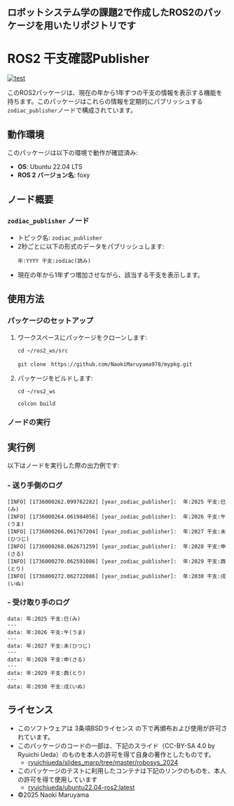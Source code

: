 
## ロボットシステム学の課題2で作成したROS2のパッケージを用いたリポジトリです

# ROS2 干支確認Publisher
[![test](https://github.com/NaokiMaruyama978/mypkg/actions/workflows/test.yml/badge.svg)](https://github.com/NaokiMaruyama978/mypkg/actions/workflows/test.yml)

このROS2パッケージは、現在の年から1年ずつの干支の情報を表示する機能を持ちます。このパッケージはこれらの情報を定期的にパブリッシュする`zodiac_publisher`ノードで構成されています。

## 動作環境

このパッケージは以下の環境で動作が確認済み:
- **OS**: Ubuntu 22.04 LTS
- **ROS 2 バージョン名**: foxy

## ノード概要
### `zodiac_publisher` ノード
- トピック名: `zodiac_publisher`
- 2秒ごとに以下の形式のデータをパブリッシュします:
  ```
  年:YYYY 干支:zodiac(読み)
  ```
- 現在の年から1年ずつ増加させながら、該当する干支を表示します。

## 使用方法

### パッケージのセットアップ

1. ワークスペースにパッケージをクローンします:
   ```
   cd ~/ros2_ws/src
   ```
   ```
   git clone　https://github.com/NaokiMaruyama978/mypkg.git
   ```

2. パッケージをビルドします:
   ```
   cd ~/ros2_ws
   ```
   ```
   colcon build
   ```

### ノードの実行

## 実行例

以下はノードを実行した際の出力例です:

### - 送り手側のログ
```
[INFO] [1736000262.099762282] [year_zodiac_publisher]:  年:2025 干支:巳(み)
[INFO] [1736000264.061984056] [year_zodiac_publisher]:  年:2026 干支:午(うま)
[INFO] [1736000266.061767204] [year_zodiac_publisher]:  年:2027 干支:未(ひつじ)
[INFO] [1736000268.062671259] [year_zodiac_publisher]:  年:2028 干支:申(さる)
[INFO] [1736000270.062591086] [year_zodiac_publisher]:  年:2029 干支:酉(とり)
[INFO] [1736000272.062722086] [year_zodiac_publisher]:  年:2030 干支:戌(いぬ)
```
### - 受け取り手のログ
```
data: 年:2025 干支:巳(み)
---
data: 年:2026 干支:午(うま)
---
data: 年:2027 干支:未(ひつじ)
---
data: 年:2028 干支:申(さる)
---
data: 年:2029 干支:酉(とり)
---
data: 年:2030 干支:戌(いぬ)
```

## ライセンス
- このソフトウェアは 3条項BSDライセンス の下で再頒布および使用が許可されています。
-  このパッケージのコードの一部は、下記のスライド（CC-BY-SA 4.0 by Ryuichi Ueda）のものを本人の許可を得て自身の著作としたものです。
    - [ryuichiueda/slides_marp/tree/master/robosys_2024](https://github.com/ryuichiueda/slides_marp/tree/master/robosys2024)
- このパッケージのテストに利用したコンテナは下記のリンクのものを、本人の許可を得て使用しています
  - [ryuichiueda/ubuntu22.04-ros2:latest](https://hub.docker.com/repository/docker/ryuichiueda/ubuntu22.04-ros2)
- ©2025 Naoki Maruyama
